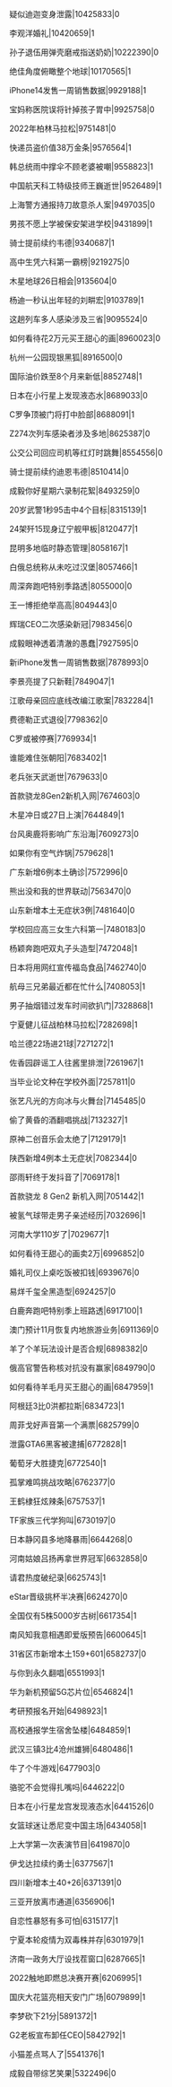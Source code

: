 疑似迪迦变身泄露|10425833|0

李观洋婚礼|10420659|1

孙子退伍用弹壳磨戒指送奶奶|10222390|0

绝佳角度俯瞰整个地球|10170565|1

iPhone14发售一周销售数据|9929188|1

宝妈称医院误将针掉孩子胃中|9925758|0

2022年柏林马拉松|9751481|0

快递员盗价值38万金条|9576564|1

韩总统雨中撑伞不顾老婆被嘲|9558823|1

中国航天科工特级技师王巍逝世|9526489|1

上海警方通报持刀故意杀人案|9497035|0

男孩不愿上学被保安架进学校|9431899|1

骑士提前续约韦德|9340687|1

高中生凭六科第一霸榜|9219275|0

木星地球26日相会|9135604|0

杨迪一秒认出年轻的刘畊宏|9103789|1

这趟列车多人感染涉及三省|9095524|0

如何看待花2万元买王甜心的画|8960023|0

杭州一公园现银黑狐|8916500|0

国际油价跌至8个月来新低|8852748|1

日本在小行星上发现液态水|8689033|0

C罗争顶被门将打中脸部|8688091|1

Z274次列车感染者涉及多地|8625387|0

公交公司回应司机等红灯时跳舞|8554556|0

骑士提前续约迪恩韦德|8510414|0

成毅你好星期六录制花絮|8493259|0

20岁武警1秒95击中4个目标|8315139|1

24架歼15现身辽宁舰甲板|8120477|1

昆明多地临时静态管理|8058167|1

白俄总统称从未吃过汉堡|8057466|1

周深奔跑吧特别季路透|8055000|0

王一博拒绝举高高|8049443|0

辉瑞CEO二次感染新冠|7983456|0

成毅眼神透着清澈的愚蠢|7927595|0

新iPhone发售一周销售数据|7878993|0

李景亮提了只新鞋|7849047|1

江歌母亲回应底线改编江歌案|7832284|1

费德勒正式退役|7798362|0

C罗或被停赛|7769934|1

谁能难住张朝阳|7683402|1

老兵张天武逝世|7679633|0

首款骁龙8Gen2新机入网|7674603|0

木星冲日或27日上演|7644849|1

台风奥鹿将影响广东沿海|7609273|0

如果你有空气炸锅|7579628|1

广东新增6例本土确诊|7572996|0

熊出没和我的世界联动|7563470|0

山东新增本土无症状3例|7481640|0

学校回应高三女生六科第一|7480183|0

杨颖奔跑吧双丸子头造型|7472048|1

日本将用网红宣传福岛食品|7462740|0

航母三兄弟最近都在忙什么|7408053|1

男子抽烟错过发车时间欲扒门|7328868|1

宁夏健儿征战柏林马拉松|7282698|1

哈兰德22场进21球|7271272|1

佐香园辟谣工人往酱里排泄|7261967|1

当毕业论文种在学校外面|7257811|0

张艺凡光的方向冰与火舞台|7145485|0

偷了黄昏的酒翻唱挑战|7132327|1

原神二创音乐会太绝了|7129179|1

陕西新增4例本土无症状|7082344|0

邵雨轩终于发抖音了|7069178|1

首款骁龙 8 Gen2 新机入网|7051442|1

被氢气球带走男子亲述经历|7032696|1

河南大学110岁了|7029677|1

如何看待王甜心的画卖2万|6996852|0

婚礼司仪上桌吃饭被扣钱|6939676|0

易烊千玺全黑造型|6924257|0

白鹿奔跑吧特别季上班路透|6917100|1

澳门预计11月恢复内地旅游业务|6911369|0

羊了个羊玩法设计是否合规|6898382|0

俄高官警告称核对抗没有赢家|6849790|0

如何看待羊毛月买王甜心的画|6847959|1

阿根廷3比0洪都拉斯|6834723|1

周菲戈好声音第一个满票|6825799|0

泄露GTA6黑客被逮捕|6772828|1

葡萄牙大胜捷克|6772540|1

孤掌难鸣挑战攻略|6762377|0

王鹤棣狂炫辣条|6757537|1

TF家族三代学狗叫|6730197|0

日本静冈县多地降暴雨|6644268|0

河南姑娘吕扬再拿世界冠军|6632858|0

请君热度破纪录|6625743|1

eStar晋级挑杯半决赛|6624270|0

全国仅有5株5000岁古树|6617354|1

南风知我意相遇即爱版预告|6600645|1

31省区市新增本土159+601|6582737|0

与你到永久翻唱|6551993|1

华为新机预留5G芯片位|6546824|1

考研预报名开始|6498923|1

高校通报学生宿舍坠楼|6484859|1

武汉三镇3比4沧州雄狮|6480486|1

牛了个牛游戏|6477903|0

骆驼不会觉得扎嘴吗|6446222|0

日本在小行星龙宫发现液态水|6441526|0

女篮球迷让悉尼变中国主场|6434058|1

上大学第一次表演节目|6419870|0

伊戈达拉续约勇士|6377567|1

四川新增本土40+26|6371391|0

三亚开放离市通道|6356906|1

自恋性暴怒有多可怕|6315177|1

宁夏本轮疫情为双毒株并存|6301979|1

济南一政务大厅设找茬窗口|6287665|1

2022触地即燃总决赛开赛|6206995|1

国庆大花篮亮相天安门广场|6079899|1

李梦砍下21分|5891372|1

G2老板宣布卸任CEO|5842792|1

小猫差点骂人了|5541376|1

成毅自带综艺笑果|5322496|0

